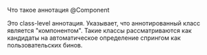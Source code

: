 Что такое аннотация @Component

Это class-level аннотация. Указывает, что аннотированный класс является "компонентом". Такие классы рассматриваются как кандидаты на автоматическое определение спрингом как пользовательских бинов.
